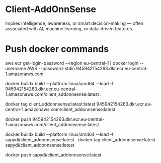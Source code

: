 # Client-AddOnnSense
 Implies intelligence, awareness, or smart decision-making — often associated with AI, machine learning, or data-driven features.

# Push docker commands
aws ecr get-login-password --region eu-central-1 | docker login --username AWS --password-stdin 945942154263.dkr.ecr.eu-central-1.amazonaws.com

docker buildx build --platform linux/amd64 --load -t 945942154263.dkr.ecr.eu-central-1.amazonaws.com/client_addonnsense:latest .

docker tag client_addonnsense:latest:latest 945942154263.dkr.ecr.eu-central-1.amazonaws.com/client_addonnsense:latest

docker push 945942154263.dkr.ecr.eu-central-1.amazonaws.com/client_addonnsense:latest

docker buildx build --platform linux/amd64 --load -t sapydi/client_addonnsense:latest .
docker tag client_addonnsense:latest sapydi/client_addonnsense:latest

docker push sapydi/client_addonnsense:latest
